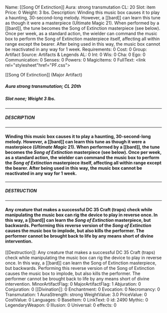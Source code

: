 Name: [[Song Of Extinction]]
Aura: strong transmutation
CL: 20
Slot: item
Price: 0
Weight: 3 lbs.
Description: Winding this music box causes it to play a haunting, 30-second-long melody. However, a [[bard]] can learn this tune as though it were a masterpiece (Ultimate Magic 21). When performed by a [[bard]], the tune becomes the Song of Extinction masterpiece (see below). Once per week, as a standard action, the wielder can command the music box to perform the Song of Extinction masterpiece itself, affecting all within range except the bearer. After being used in this way, the music box cannot be reactivated in any way for 1 week.
Requirements: 0
Cost: 0
Group: Artifact
Source: Artifacts & Legends
AL: 0
Int: 0
Wis: 0
Cha: 0
Ego: 0
Communication: 0
Senses: 0
Powers: 0
MagicItems: 0
FullText: <link rel="stylesheet"href="PF.css"><div class="heading"><p class="alignleft">[[Song Of Extinction]] (Major Artifact)</p><div style="clear: both;"></div></div><div><h5><b>Aura </b>strong transmutation; <b>CL </b>20th</h5><h5><b>Slot </b>none; <b>Weight </b>3 lbs.</h5></div><hr/><div><h5><b>DESCRIPTION</b></h5></div><hr/><div><h4><p>Winding this music box causes it to play a haunting, 30-second-long melody. However, a [[bard]] can learn this tune as though it were a masterpiece (<i>Ultimate Magic</i> 21). When performed by a [[bard]], the tune becomes the <i>Song of Extinction</i> masterpiece (see below). Once per week, as a standard action, the wielder can command the music box to perform the <i>Song of Extinction</i> masterpiece itself, affecting all within range except the bearer. After being used in this way, the music box cannot be reactivated in any way for 1 week.</p></h4></div><hr/><div><h5><b>DESTRUCTION</b></h5></div><hr/><div><h4><p>Any creature that makes a successful DC 35 Craft (traps) check while manipulating the music box can rig the device to play in reverse once. In this way, a [[bard]] can learn the <i>Song of Extinction</i> masterpiece, but backwards. Performing this reverse version of the <i>Song of Extinction</i> causes the music box to implode, but also kills the performer. The performer cannot be brought back to life by any means short of divine intervention.</p></h4></div>
[[Destruction]]: Any creature that makes a successful DC 35 Craft (traps) check while manipulating the music box can rig the device to play in reverse once. In this way, a [[bard]] can learn the Song of Extinction masterpiece, but backwards. Performing this reverse version of the Song of Extinction causes the music box to implode, but also kills the performer. The performer cannot be brought back to life by any means short of divine intervention.
MinorArtifactFlag: 0
MajorArtifactFlag: 1
Abjuration: 0
Conjuration: 0
[[Divination]]: 0
Enchantment: 0
Evocation: 0
Necromancy: 0
Transmutation: 1
AuraStrength: strong
WeightValue: 3.0
PriceValue: 0
CostValue: 0
Languages: 0
BaseItem: 0
LinkText: 0
id: 2490
Mythic: 0
LegendaryWeapon: 0
Illusion: 0
Universal: 0
effects: 0
